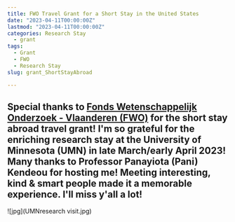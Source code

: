 ```yaml
---
title: FWO Travel Grant for a Short Stay in the United States
date: "2023-04-11T00:00:00Z"
lastmod: "2023-04-11T00:00:00Z"
categories: Research Stay
  - grant
tags:
  - Grant
  - FWO
  - Research Stay
slug: grant_ShortStayAbroad

---
```

Special thanks to [Fonds Wetenschappelijk Onderzoek - Vlaanderen (FWO)](https://www.fwo.be/) for the short stay abroad travel grant! I'm so grateful for the enriching research stay at the University of Minnesota (UMN) in late March/early April 2023! Many thanks to Professor Panayiota (Pani) Kendeou for hosting me! Meeting interesting, kind & smart people made it a memorable experience. I'll miss y'all a lot!
---
![jpg](UMNresearch visit.jpg)
